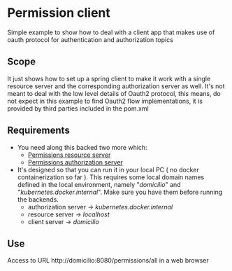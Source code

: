 # Permission client

Simple example to show how to deal with a client app that makes use of oauth protocol for authentication and authorization topics

## Scope

It just shows how to set up a spring client to make it work with a single resource server and the corresponding authorization 
server as well. It's not meant to deal with the low level details of Oauth2 protocol, this means, do 
not expect in this example to find Oauth2 flow implementations, it is provided by third parties included in the pom.xml 

## Requirements

* You need along this backed two more which: 
  * [Permissions resource server](https://github.com/cmedinaa/permissions.git)
  * [Permissions authorization server](https://github.com/cmedinaa/authorizationserver.git)
* It's designed so that you can run it in your local PC ( no docker containerization so far ). This requires some local domain
  names defined in the local environment, namely "_domicilio_" and "_kubernetes.docker.internal_". Make sure you have them before running the backends.
  * authorization server -> _kubernetes.docker.internal_
  * resource server -> _localhost_
  * client server -> _domicilio_

## Use
Access to URL http://domicilio:8080/permissions/all in a web browser